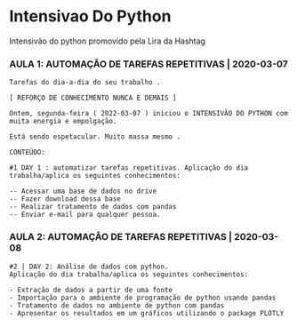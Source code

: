 # Intensivao Do Python
Intensivão do python promovido pela Lira da Hashtag


### AULA 1: AUTOMAÇÃO DE TAREFAS REPETITIVAS | 2020-03-07


    Tarefas do dia-a-dia do seu trabalho .

    [ REFORÇO DE CONHECIMENTO NUNCA É DEMAIS ]

    Ontem, segunda-feira ( 2022-03-07 ) iniciou o INTENSIVÃO DO PYTHON com muita energia e empolgação.

    Está sendo espetacular. Muito massa mesmo .

    CONTEÚDO:

    #1 DAY 1 : automatizar tarefas repetitivas. Aplicação do dia trabalha/aplica os seguintes conhecimentos:

    -- Acessar uma base de dados no drive
    -- Fazer download dessa base
    -- Realizar tratamento de dados com pandas
    -- Enviar e-mail para qualquer pessoa.


### AULA 2: AUTOMAÇÃO DE TAREFAS REPETITIVAS | 2020-03-08



    #2 | DAY 2: Análise de dados com python.
    Aplicação do dia trabalha/aplica os seguintes conhecimentos:

    - Extração de dados a partir de uma fonte
    - Importação para o ambiente de programação de python usando pandas
    - Tratamento de dados no ambiente de python com pandas
    - Apresentar os resultados em um gráficos utilizando o package PLOTLY